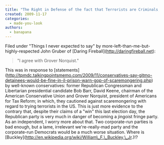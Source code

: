 ```yaml
---
title: "The Right in Defense of the fact that Terrorists are Criminals; Not Soldiers"
created: 2009-11-17
categories: 
  - made-you-look
authors: 
  - banapana
---
```


Filed under "Things I never expected to say" by more-left-than-me-but-highly-respected John Gruber of \[Daring Fireball\](http://daringfireball.net):

> "I agree with Grover Norquist."

This was in response to \[statements\](http://tpmdc.talkingpointsmemo.com/2009/11/conservatives-say-gitmo-detainees-would-be-fine-in-il-prison-warn-gop-of-scaremongering.php) by well-known conservatives: former Republican Congressman and Libertarian presidential candidate Bob Barr, David Keene, chairman of the American Conservative Union and Grover Norquist, president of Americans for Tax Reform; in which, they cautioned against scaremongering with regard to trying terrorists in the US. This is just more evidence to the contrary that, despite their claims of a "win" this last election day, the Republican party is very much in danger of becoming a jingoist fringe party. As an independent, I worry more about that. Two corporate-run parties is bad enough, but a lame, irrelevant we're-really-mad party and the corporate-run Democrats would be a much worse situation. Where is \[Buckley\](http://en.wikipedia.org/wiki/William\_F.\_Buckley,\_Jr.)!?

